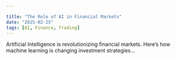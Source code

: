 ```yaml
---

title: "The Role of AI in Financial Markets"
date: "2025-02-25"
tags: [AI, Finance, Trading]
---
```


Artificial Intelligence is revolutionizing financial markets. Here’s how machine learning is changing investment strategies...
